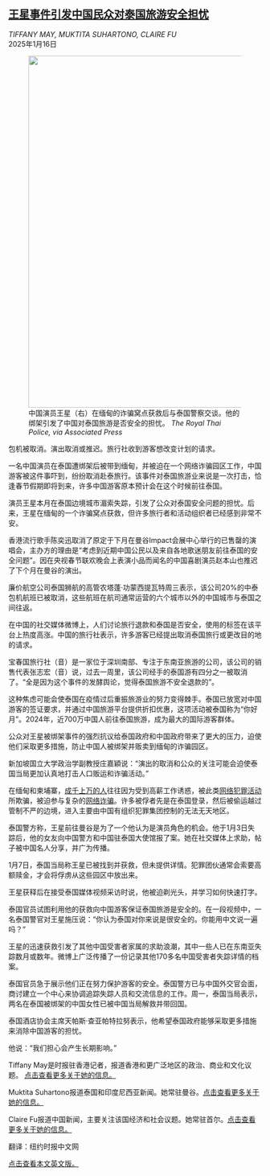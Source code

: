 <!--1737004021000-->
[王星事件引发中国民众对泰国旅游安全担忧](https://cn.nytimes.com/asia-pacific/20250116/china-thailand-kidnapping-travel/)
------

<address>TIFFANY MAY, MUKTITA SUHARTONO, CLAIRE FU</address><time pudate="2025-01-16 12:56:47" datetime="2025-01-16 12:56:47">2025年1月16日</time><figure><img src="https://images.weserv.nl/?url=static01.nyt.com/images/2025/01/13/multimedia/13china-thailand-tkvw/13china-thailand-tkvw-master1050.jpg" width="1050" height="700"><figcaption>中国演员王星（右）在缅甸的诈骗窝点获救后与泰国警察交谈。他的绑架引发了中国对泰国旅游是否安全的担忧。 <cite>The Royal Thai Police, via Associated Press</cite></figcaption></figure><section><p>包机被取消。演出取消或推迟。旅行社收到游客想改变计划的请求。</p><p>一名中国演员在泰国遭绑架后被带到缅甸，并被迫在一个网络诈骗园区工作，中国游客被这件事吓到，纷纷取消赴泰旅行。该事件对泰国旅游业来说是一次打击，恰逢春节假期即将到来，许多中国游客原本预计会在这个时候前往泰国。</p><p>演员王星本月在泰国边境城市湄索失踪，引发了公众对泰国安全问题的担忧。后来，王星在缅甸的一个诈骗窝点获救，但许多旅行者和活动组织者已经感到非常不安。</p><p>香港流行歌手陈奕迅取消了原定于下月在曼谷Impact会展中心举行的已售罄的演唱会，主办方的理由是“考虑到近期中国公民以及来自各地歌迷朋友前往泰国的安全问题”。因在央视春节联欢晚会上表演小品而闻名的中国喜剧演员赵本山也推迟了下个月在曼谷的演出。</p><p>廉价航空公司泰国狮航的高管农塔蓬·功蒙西提瓦特周三表示，该公司20%的中泰包机航班已被取消，这些航班在航司通常运营的六个城市以外的中国城市与泰国之间往返。 </p><p>在中国的社交媒体微博上，人们讨论旅行退款和泰国是否安全，使用的标签在该平台上热度高涨。中国的旅行社表示，许多游客已经提出取消泰国旅行或更改目的地的请求。</p><p>宝春国旅行社（音）是一家位于深圳南部、专注于东南亚旅游的公司，该公司的销售代表张志宏（音）说，过去一周里，该公司经手的泰国游有四分之一被取消了。“全是因为这个事件的发酵舆论，觉得泰国旅游不安全退款的”。 </p><p>这种焦虑可能会使泰国在疫情过后重振旅游业的努力变得棘手。泰国已放宽对中国游客的签证要求，并通过中国旅游平台提供折扣优惠，这项活动被泰国称为“你好月”。2024年，近700万中国人前往泰国旅游，成为最大的国际游客群体。</p><p>公众对王星被绑架事件的强烈抗议给泰国政府和中国政府带来了更大的压力，迫使他们采取更多措施，防止中国人被绑架并贩卖到缅甸的诈骗园区。</p><p>新加坡国立大学政治学副教授庄嘉穎说：“演出的取消和公众的关注可能会迫使泰国当局更加认真地打击人口贩运和诈骗活动。”</p><p>在缅甸和柬埔寨，<a rel="noopener noreferrer" target="_blank" href="https://www.usip.org/sites/default/files/2024-05/ssg_transnational-crime-southeast-asia.pdf">成千上万的人</a>往往因为受到高薪工作诱惑，被此类<a rel="noopener noreferrer" target="_blank" href="https://bangkok.ohchr.org/news/2022/online-scam-operations-and-trafficking-forced-criminality-southeast-asia">网络犯罪活动</a>所欺骗，被迫参与复杂的<a href="https://www.nytimes.com/interactive/2023/12/17/world/asia/myanmar-cyber-scam.html">网络诈骗</a>。许多被俘者先是在泰国登录，然后被偷运越过管制不严的边境，进入主要由中国有组织犯罪集团控制的无法无天地区。</p><p>泰国警方称，王星前往曼谷是为了一个他认为是演员角色的机会。他于1月3日失踪后，他的女友向中国警方和中国驻泰国大使馆报了案。她在社交媒体上求助，帖子被中国名人分享，并广为传播。</p><p>1月7日，泰国当局称王星已被找到并获救，但未提供详情。犯罪团伙通常会索要高额赎金，才会将俘虏从这些园区中放出来。</p><p>王星获释后在接受泰国媒体视频采访时说，他被迫剃光头，并学习如何快速打字。</p><p>泰国官员试图利用他的获救向中国游客保证泰国旅游是安全的。在一段视频中，一名泰国警官对王星施压说：“你认为泰国对你来说是很安全的。你能用中文说一遍吗？”</p><p>王星的迅速获救引发了其他中国受害者家属的求助浪潮，其中一些人已在东南亚失踪数月或数年。微博上广泛传播了一份记录其他170多名中国受害者失踪详情的档案。</p><p>泰国官员急于展示他们正在努力保护游客的安全。泰国警方已与中国外交官会面，商讨建立一个中心来协调追踪失踪人员和交流信息的工作。周一，泰国当局表示，两名在泰国被绑架的中国女性已被中国当局解救并带回国。</p><p>泰国酒店协会主席天帕斯·查亚帕特拉努表示，他希望泰国政府能够采取更多措施来消除中国游客的担忧。</p><p>他说：“我们担心会产生长期影响。”</p></section><footer><p>Tiffany May是时报驻香港记者，报道香港和更广泛地区的政治、商业和文化议题。 <a rel="nofollow" target="_blank" href="https://www.nytimes.com/by/tiffany-may">点击查看更多关于她的信息。</a></p><p>Muktita Suhartono报道泰国和印度尼西亚新闻。她常驻曼谷。<a rel="nofollow" target="_blank" href="https://www.nytimes.com/by/muktita-suhartono">点击查看更多关于她的信息。</a></p><p>Claire Fu报道中国新闻，主要关注该国经济和社会议题。她常驻首尔。<a rel="nofollow" target="_blank" href="https://www.nytimes.com/by/claire-fu">点击查看更多关于她的信息。</a></p><p>翻译：纽约时报中文网</p><p><a rel="nofollow" target="_blank" href="https://www.nytimes.com/2025/01/15/world/asia/china-thailand-kidnapping-travel.html">点击查看本文英文版。</a></p></footer>
